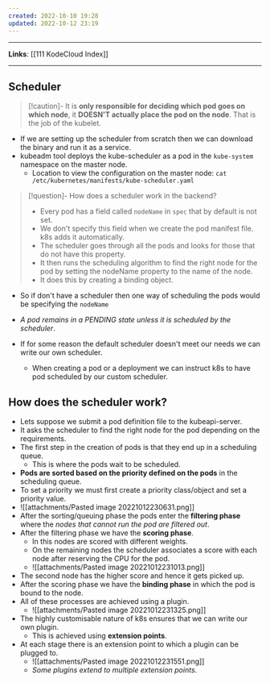 ```yaml
---
created: 2022-10-10 19:28
updated: 2022-10-12 23:19
---
```

---
**Links**: [[111 KodeCloud Index]]

---
## Scheduler
> [!caution]- It is **only responsible for deciding which pod goes on which node**, it **DOESN'T actually place the pod on the node**. 
> That is the job of the kubelet.

- If we are setting up the scheduler from scratch then we can download the binary and run it as a service.
- kubeadm tool deploys the kube-scheduler as a pod in the `kube-system` namespace on the master node.
	- Location to view the configuration on the master node: `cat /etc/kubernetes/manifests/kube-scheduler.yaml` 

> [!question]- How does a scheduler work in the backend?
> - Every pod has a field called `nodeName` in `spec` that by default is not set. 
> - We don't specify this field when we create the pod manifest file. k8s adds it automatically.
> - The scheduler goes through all the pods and looks for those that do not have this property.
> - It then runs the scheduling algorithm to find the right node for the pod by setting the nodeName property to the name of the node.
> - It does this by creating a binding object.

- So if don't have a scheduler then one way of scheduling the pods would be specifying the `nodeName`
- *A pod remains in a PENDING state unless it is scheduled by the scheduler*.

- If for some reason the default scheduler doesn't meet our needs we can write our own scheduler.
	- When creating a pod or a deployment we can instruct k8s to have pod scheduled by our custom scheduler.

## How does the scheduler work?
- Lets suppose we submit a pod definition file to the kubeapi-server. 
- It asks the scheduler to find the right node for the pod depending on the requirements.
- The first step in the creation of pods is that they end up in a scheduling queue.
	- This is where the pods wait to be scheduled.
- **Pods are sorted based on the priority defined on the pods** in the scheduling queue.
- To set a priority we must first create a priority class/object and set a priority value.
- ![[attachments/Pasted image 20221012230631.png]]
- After the sorting/queuing phase the pods enter the **filtering phase** where the *nodes that cannot run the pod are filtered out*.
- After the filtering phase we have the **scoring phase**.
	- In this nodes are scored with different weights.
	- On the remaining nodes the scheduler associates a score with each node after reserving the CPU for the pod.
	- ![[attachments/Pasted image 20221012231013.png]]
- The second node has the higher score and hence it gets picked up.
- After the scoring phase we have the **binding phase** in which the pod is bound to the node.
- All of these processes are achieved using a plugin.
	- ![[attachments/Pasted image 20221012231325.png]]
- The highly customisable nature of k8s ensures that we can write our own plugin.
	- This is achieved using **extension points**.
- At each stage there is an extension point to which a plugin can be plugged to.
	- ![[attachments/Pasted image 20221012231551.png]]
	- *Some plugins extend to multiple extension points*.